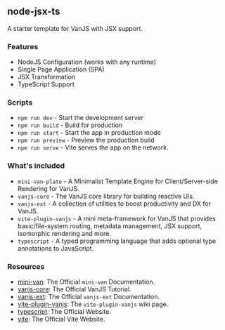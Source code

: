 ## node-jsx-ts

A starter template for VanJS with JSX support.

### Features

- NodeJS Configuration (works with any runtime)
- Single Page Application (SPA)
- JSX Transformation
- TypeScript Support

### Scripts

- `npm run dev` - Start the development server
- `npm run build` - Build for production
- `npm run start` - Start the app in production mode
- `npm run preview` - Preview the production build
- `npm run serve` - Vite serves the app on the network.

### What's included

- `mini-van-plate` - A Minimalist Template Engine for Client/Server-side
  Rendering for VanJS.
- `vanjs-core` - The VanJS core library for building reactive UIs.
- `vanjs-ext` - A collection of utilities to boost productivity and DX for
  VanJS.
- `vite-plugin-vanjs` - A mini meta-framework for VanJS that provides
  basic/file-system routing, metadata management, JSX support, isomorphic
  rendering and more.
- `typescript` - A typed programming language that adds optional type
  annotations to JavaScript.

### Resources

- [mini-van](https://vanjs.org/minivan): The Official `mini-van` Documentation.
- [vanjs-core](https://vanjs.org/tutorial): The Official VanJS Tutorial.
- [vanjs-ext](https://vanjs.org/x): The Official `vanjs-ext` Documentation.
- [vite-plugin-vanjs](https://github.com/thednp/vite-plugin-vanjs/wiki): The
  `vite-plugin-vanjs` wiki page.
- [typescript](https://typescriptlang.org/): The Official Website.
- [vite](https://vite.dev): The Official Vite Website.
